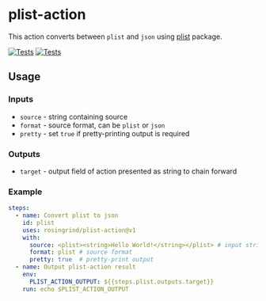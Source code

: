 # plist-action

This action converts between `plist` and `json` using [plist](https://www.npmjs.com/package/plist) package.

[![Tests](https://github.com/rosingrind/plist-action/actions/workflows/tests.yml/badge.svg)](https://github.com/rosingrind/plist-action/actions/workflows/tests.yml)
[![Tests](https://github.com/rosingrind/plist-action/actions/workflows/codeql-analysis.yml/badge.svg)](https://github.com/rosingrind/plist-action/actions/workflows/codeql-analysis.yml)

## Usage

### Inputs

- `source` - string containing source
- `format` - source format, can be `plist` or `json`
- `pretty` - set `true` if pretty-printing output is required

### Outputs

- `target` - output field of action presented as string to chain forward

### Example

```yaml
steps:
  - name: Convert plist to json
    id: plist
    uses: rosingrind/plist-action@v1
    with:
      source: <plist><string>Hello World!</string></plist> # input string
      format: plist # source format
      pretty: true  # pretty-print output
  - name: Output plist-action result
    env:
      PLIST_ACTION_OUTPUT: ${{steps.plist.outputs.target}}
    run: echo $PLIST_ACTION_OUTPUT
```
